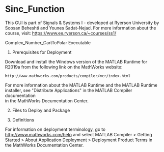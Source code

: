 # Sinc_Function
This GUI is part of Signals & Systems I - developed at Ryerson University by Soosan Beheshti and Younes Sadat-Nejad.
For more information about the course, visit:
https://www.ee.ryerson.ca/~courses/ss1/

Complex_Number_CartToPolar Executable

1. Prerequisites for Deployment 

Download and install the Windows version of the MATLAB Runtime for R2019a 
from the following link on the MathWorks website:

    http://www.mathworks.com/products/compiler/mcr/index.html
   
For more information about the MATLAB Runtime and the MATLAB Runtime installer, see 
"Distribute Applications" in the MATLAB Compiler documentation  
in the MathWorks Documentation Center.

2. Files to Deploy and Package


3. Definitions

For information on deployment terminology, go to
http://www.mathworks.com/help and select MATLAB Compiler >
Getting Started > About Application Deployment >
Deployment Product Terms in the MathWorks Documentation
Center.

